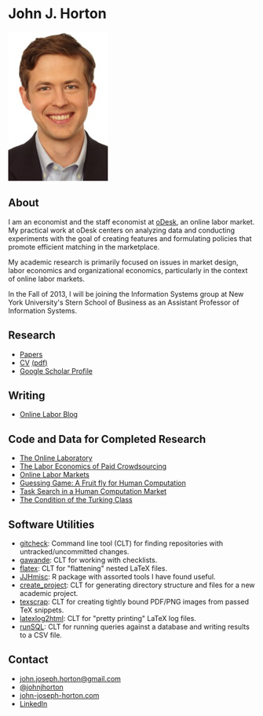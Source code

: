 <script type="text/javascript">

  var _gaq = _gaq || [];
  _gaq.push(['_setAccount', 'UA-9193153-6']);
  _gaq.push(['_trackPageview']);

  (function() {
    var ga = document.createElement('script'); ga.type = 'text/javascript'; ga.async = true;
    ga.src = ('https:' == document.location.protocol ? 'https://ssl' : 'http://www') + '.google-analytics.com/ga.js';
    var s = document.getElementsByTagName('script')[0]; s.parentNode.insertBefore(ga, s);
  })();

</script>

<link href="markdown.css" rel="stylesheet"></link> 

John J. Horton 
==============
[<img src="headshot.jpg">](index.html)

About
-----
I am an economist and the staff economist at [oDesk](https://www.odesk.com/info/l/research/), an online labor market.
My practical work at oDesk centers on analyzing data and conducting experiments with the goal of creating features and formulating policies that promote efficient matching in the marketplace.

My academic research is primarily focused on issues in market design, labor economics and organizational economics, particularly in the context of online labor markets.

In the Fall of 2013, I will be joining the Information Systems group at New York University's Stern School of Business as an Assistant Professor of Information Systems. 

Research
--------
* [Papers](papers.html)
* [CV](cv.html) [(pdf)](cv.pdf) 
* [Google Scholar Profile](http://scholar.google.com/citations?user=L_O2kH0AAAAJ&hl=en)

Writing
-------
* [Online Labor Blog](http://www.onlinelabor.blogspot.com)

Code and Data for Completed Research
------------------------------------
* [The Online Laboratory](http://bitbucket.org/johnjosephhorton/online_laboratory)
* [The Labor Economics of Paid Crowdsourcing](http://bitbucket.org/johnjosephhorton/labor_economics_paid_crowdsourcing/wiki/Home)
* [Online Labor Markets](http://bitbucket.org/johnjosephhorton/olm_wine)
* [Guessing Game: A Fruit fly for Human Computation](http://bitbucket.org/johnjosephhorton/olm_wine)
* [Task Search in a Human Computation Market](http://bitbucket.org/johnjosephhorton/mturk_search_behavior)
* [The Condition of the Turking Class](http://bitbucket.org/johnjosephhorton/condition_of_turking_class)

Software Utilities
------------------
* [gitcheck](https://github.com/johnjosephhorton/gitcheck): Command line tool (CLT) for finding repositories with untracked/uncommitted changes. 
* [gawande](https://github.com/johnjosephhorton/gawande): CLT for working with checklists. 
* [flatex](https://github.com/johnjosephhorton/flatex): CLT for "flattening" nested LaTeX files. 
* [JJHmisc](https://github.com/johnjosephhorton/JJHmisc): R package with assorted tools I have found useful.
* [create_project](https://github.com/johnjosephhorton/create_project): CLT for generating directory structure and files for a new academic project. 
* [texscrap](https://github.com/johnjosephhorton/texscrap): CLT for creating tightly bound PDF/PNG images from passed TeX snippets. 
* [latexlog2html](https://github.com/johnjosephhorton/latexlog2html): CLT for "pretty printing" LaTeX log files. 
* [runSQL](https://github.com/johnjosephhorton/runSQL): CLT for running queries against a database and writing results to a CSV file. 

Contact
-------
* john.joseph.horton@gmail.com
* [@johnjhorton](https://twitter.com/johnjhorton)
* [john-joseph-horton.com](http://www.john-joseph-horton.com/)
* [LinkedIn](http://www.linkedin.com/pub/john-horton/19/758/48a)
